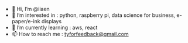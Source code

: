 - 👋 Hi, I’m @iiaen
- 👀 I’m interested in : python, raspberry pi, data science for business, e-paper/e-ink displays
- 🌱 I’m currently learning : aws, react
- 📫 How to reach me : tyforfeedback@gmail.com

<!--- - 💞️ I’m looking to collaborate on ... --->
<!---
iiaen/iiaen is a ✨ special ✨ repository because its `README.md` (this file) appears on your GitHub profile.
You can click the Preview link to take a look at your changes.
--->
